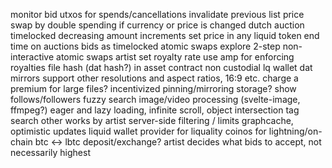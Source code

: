 monitor bid utxos for spends/cancellations
invalidate previous list price swap by double spending if currency or price is changed
dutch auction timelocked decreasing amount increments
set price in any liquid token
end time on auctions
bids as timelocked atomic swaps
explore 2-step non-interactive atomic swaps
artist set royalty rate
use amp for enforcing royalties
file hash (dat hash?) in asset contract
non custodial lq wallet
dat mirrors
support other resolutions and aspect ratios, 16:9 etc.
charge a premium for large files? incentivized pinning/mirroring storage?
show follows/followers
fuzzy search
image/video processing (svelte-image, ffmpeg?)
eager and lazy loading, infinite scroll, object intersection
tag search
other works by artist
server-side filtering / limits
graphcache, optimistic updates
liquid wallet provider for liquality
coinos for lightning/on-chain btc <-> lbtc deposit/exchange?
artist decides what bids to accept, not necessarily highest
